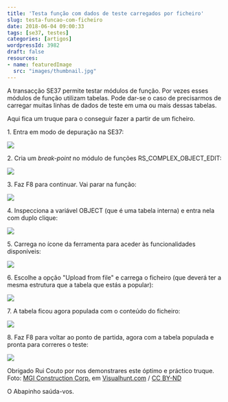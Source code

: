 ```yaml
---
title: 'Testa função com dados de teste carregados por ficheiro'
slug: testa-funcao-com-ficheiro
date: 2018-06-04 09:00:33
tags: [se37, testes]
categories: [artigos]
wordpressId: 3982
draft: false
resources:
- name: featuredImage
  src: "images/thumbnail.jpg"
---
```

A transacção SE37 permite testar módulos de função. Por vezes esses módulos de função utilizam tabelas. Pode dar-se o caso de precisarmos de carregar muitas linhas de dados de teste em uma ou mais dessas tabelas.

Aqui fica um truque para o conseguir fazer a partir de um ficheiro.

<!--more-->

1\. Entra em modo de depuração na SE37:

[![][1]][1]

2\. Cria um _break-point_ no módulo de funções RS_COMPLEX_OBJECT_EDIT:

[![][2]][2]

3\. Faz F8 para continuar. Vai parar na função:

[![][3]][3]

4\. Inspecciona a variável OBJECT (que é uma tabela interna) e entra nela com duplo clique:

[![][4]][4]

5\. Carrega no ícone da ferramenta para aceder às funcionalidades disponíveis:

[![][5]][5]

6\. Escolhe a opção "Upload from file" e carrega o ficheiro (que deverá ter a mesma estrutura que a tabela que estás a popular):

[![][6]][6]

7\. A tabela ficou agora populada com o conteúdo do ficheiro:

[![][7]][7]

8\. Faz F8 para voltar ao ponto de partida, agora com a tabela populada e pronta para correres o teste:

[![][8]][8]

Obrigado Rui Couto por nos demonstrares este óptimo e práctico truque.
Foto: [MGI Construction Corp.][9] em [Visualhunt.com][10] / [ CC BY-ND][11]

O Abapinho saúda-vos.

   [1]: images/Picture1.png
   [2]: images/Picture3.png
   [3]: images/Picture4.png
   [4]: images/Picture5.png
   [5]: images/Picture65.png
   [6]: images/Picture6.png
   [7]: images/Picture7.png
   [8]: images/Picture8.png
   [9]: https://visualhunt.com/author/c56abe
   [10]: https://visualhunt.com/re/0b3fcb
   [11]: http://creativecommons.org/licenses/by-nd/2.0/
